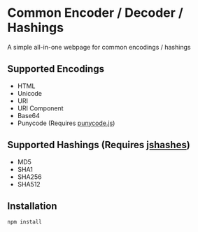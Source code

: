 # Common Encoder / Decoder / Hashings
A simple all-in-one webpage for common encodings / hashings

## Supported Encodings
- HTML
- Unicode
- URI
- URI Component
- Base64
- Punycode (Requires [punycode.js](https://github.com/bestiejs/punycode.js))

## Supported Hashings (Requires [jshashes](https://github.com/h2non/jshashes))
- MD5
- SHA1
- SHA256
- SHA512

## Installation
```bash
npm install
```
